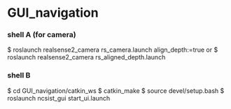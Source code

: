 # GUI_navigation

### shell A (for camera)
$ roslaunch realsense2_camera rs_camera.launch align_depth:=true
or
$ roslaunch realsense2_camera rs_aligned_depth.launch 



### shell B
$ cd GUI_navigation/catkin_ws
$ catkin_make
$ source devel/setup.bash
$ roslaunch ncsist_gui start_ui.launch


